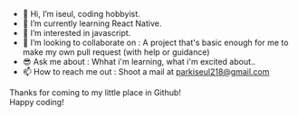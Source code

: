 - 👋 Hi, I’m iseul, coding hobbyist.
- 🌱 I’m currently learning React Native.
- 👀 I’m interested in javascript.
- 💞️ I’m looking to collaborate on : A project that's basic enough for me to make my own pull request (with help or guidance)
- 😎 Ask me about : Whhat i'm learning, what i'm excited about..
- 📫 How to reach me out : Shoot a mail at parkiseul218@gmail.com

Thanks for coming to my little place in Github!
<br/>
Happy coding!

<!---
iseulpark218/iseulpark218 is a ✨ special ✨ repository because its `README.md` (this file) appears on your GitHub profile.
You can click the Preview link to take a look at your changes.
--->
